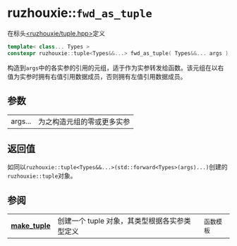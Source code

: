 # ruzhouxie::`fwd_as_tuple`
在标头[<ruzhouxie/tuple.hpp>](../../headers/tuple.md)定义
```cpp
template< class... Types >
constexpr ruzhouxie::tuple<Types&&...> fwd_as_tuple( Types&&... args );
```
构造到`args`中的各实参的引用的元组，适于作为实参转发给函数。该元组在以右值为实参时拥有右值引用数据成员，否则拥有左值引用数据成员。
## 参数
|||
|-|-|
| args... | 为之构造元组的零或更多实参 |
## 返回值
如同以`ruzhouxie::tuple<Types&&...>(std::forward<Types>(args)...)`创建的`ruzhouxie::tuple`对象。
## 参阅
||||
| --- | --- | --- |
| [**make_tuple**](make_tuple.md) | 创建一个 tuple 对象，其类型根据各实参类型定义 | `函数模板` |